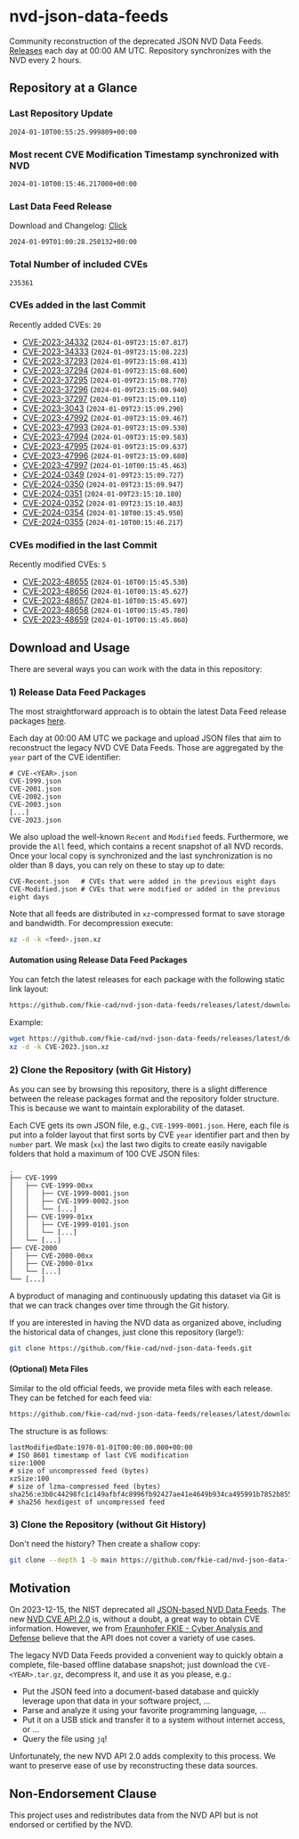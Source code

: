 # nvd-json-data-feeds

Community reconstruction of the deprecated JSON NVD Data Feeds. 
[Releases](https://github.com/fkie-cad/nvd-json-data-feeds/releases/latest) each day at 00:00 AM UTC.
Repository synchronizes with the NVD every 2 hours.

## Repository at a Glance

### Last Repository Update

```plain
2024-01-10T00:55:25.999809+00:00
```

### Most recent CVE Modification Timestamp synchronized with NVD

```plain
2024-01-10T00:15:46.217000+00:00
```

### Last Data Feed Release

Download and Changelog: [Click](https://github.com/fkie-cad/nvd-json-data-feeds/releases/latest)

```plain
2024-01-09T01:00:28.250132+00:00
```

### Total Number of included CVEs

```plain
235361
```

### CVEs added in the last Commit

Recently added CVEs: `20`

* [CVE-2023-34332](CVE-2023/CVE-2023-343xx/CVE-2023-34332.json) (`2024-01-09T23:15:07.817`)
* [CVE-2023-34333](CVE-2023/CVE-2023-343xx/CVE-2023-34333.json) (`2024-01-09T23:15:08.223`)
* [CVE-2023-37293](CVE-2023/CVE-2023-372xx/CVE-2023-37293.json) (`2024-01-09T23:15:08.413`)
* [CVE-2023-37294](CVE-2023/CVE-2023-372xx/CVE-2023-37294.json) (`2024-01-09T23:15:08.600`)
* [CVE-2023-37295](CVE-2023/CVE-2023-372xx/CVE-2023-37295.json) (`2024-01-09T23:15:08.770`)
* [CVE-2023-37296](CVE-2023/CVE-2023-372xx/CVE-2023-37296.json) (`2024-01-09T23:15:08.940`)
* [CVE-2023-37297](CVE-2023/CVE-2023-372xx/CVE-2023-37297.json) (`2024-01-09T23:15:09.110`)
* [CVE-2023-3043](CVE-2023/CVE-2023-30xx/CVE-2023-3043.json) (`2024-01-09T23:15:09.290`)
* [CVE-2023-47992](CVE-2023/CVE-2023-479xx/CVE-2023-47992.json) (`2024-01-09T23:15:09.467`)
* [CVE-2023-47993](CVE-2023/CVE-2023-479xx/CVE-2023-47993.json) (`2024-01-09T23:15:09.530`)
* [CVE-2023-47994](CVE-2023/CVE-2023-479xx/CVE-2023-47994.json) (`2024-01-09T23:15:09.583`)
* [CVE-2023-47995](CVE-2023/CVE-2023-479xx/CVE-2023-47995.json) (`2024-01-09T23:15:09.637`)
* [CVE-2023-47996](CVE-2023/CVE-2023-479xx/CVE-2023-47996.json) (`2024-01-09T23:15:09.680`)
* [CVE-2023-47997](CVE-2023/CVE-2023-479xx/CVE-2023-47997.json) (`2024-01-10T00:15:45.463`)
* [CVE-2024-0349](CVE-2024/CVE-2024-03xx/CVE-2024-0349.json) (`2024-01-09T23:15:09.727`)
* [CVE-2024-0350](CVE-2024/CVE-2024-03xx/CVE-2024-0350.json) (`2024-01-09T23:15:09.947`)
* [CVE-2024-0351](CVE-2024/CVE-2024-03xx/CVE-2024-0351.json) (`2024-01-09T23:15:10.180`)
* [CVE-2024-0352](CVE-2024/CVE-2024-03xx/CVE-2024-0352.json) (`2024-01-09T23:15:10.403`)
* [CVE-2024-0354](CVE-2024/CVE-2024-03xx/CVE-2024-0354.json) (`2024-01-10T00:15:45.950`)
* [CVE-2024-0355](CVE-2024/CVE-2024-03xx/CVE-2024-0355.json) (`2024-01-10T00:15:46.217`)


### CVEs modified in the last Commit

Recently modified CVEs: `5`

* [CVE-2023-48655](CVE-2023/CVE-2023-486xx/CVE-2023-48655.json) (`2024-01-10T00:15:45.530`)
* [CVE-2023-48656](CVE-2023/CVE-2023-486xx/CVE-2023-48656.json) (`2024-01-10T00:15:45.627`)
* [CVE-2023-48657](CVE-2023/CVE-2023-486xx/CVE-2023-48657.json) (`2024-01-10T00:15:45.697`)
* [CVE-2023-48658](CVE-2023/CVE-2023-486xx/CVE-2023-48658.json) (`2024-01-10T00:15:45.780`)
* [CVE-2023-48659](CVE-2023/CVE-2023-486xx/CVE-2023-48659.json) (`2024-01-10T00:15:45.860`)


## Download and Usage

There are several ways you can work with the data in this repository:

### 1) Release Data Feed Packages

The most straightforward approach is to obtain the latest Data Feed release packages [here](https://github.com/fkie-cad/nvd-json-data-feeds/releases/latest).

Each day at 00:00 AM UTC we package and upload JSON files that aim to reconstruct the legacy NVD CVE Data Feeds.
Those are aggregated by the `year` part of the CVE identifier:

```
# CVE-<YEAR>.json
CVE-1999.json
CVE-2001.json
CVE-2002.json
CVE-2003.json
[...]
CVE-2023.json
```

We also upload the well-known `Recent` and `Modified` feeds.
Furthermore, we provide the `All` feed, which contains a recent snapshot of all NVD records.
Once your local copy is synchronized and the last synchronization is no older than 8 days, you can rely on these to stay up to date:

```plain
CVE-Recent.json   # CVEs that were added in the previous eight days
CVE-Modified.json # CVEs that were modified or added in the previous eight days
```

Note that all feeds are distributed in `xz`-compressed format to save storage and bandwidth.
For decompression execute:

```sh
xz -d -k <feed>.json.xz
```


#### Automation using Release Data Feed Packages

You can fetch the latest releases for each package with the following static link layout:

```sh
https://github.com/fkie-cad/nvd-json-data-feeds/releases/latest/download/CVE-<YEAR>.json.xz
```

Example:

```sh
wget https://github.com/fkie-cad/nvd-json-data-feeds/releases/latest/download/CVE-2023.json.xz
xz -d -k CVE-2023.json.xz
```



### 2) Clone the Repository (with Git History)

As you can see by browsing this repository, there is a slight difference between the release packages format and the repository folder structure.
This is because we want to maintain explorability of the dataset.

Each CVE gets its own JSON file, e.g., `CVE-1999-0001.json`.
Here, each file is put into a folder layout that first sorts by CVE `year` identifier part and then by `number` part.
We mask (`xx`) the last two digits to create easily navigable folders that hold a maximum of 100 CVE JSON files:

```plain
.
├── CVE-1999
│   ├── CVE-1999-00xx
│   │   ├── CVE-1999-0001.json
│   │   ├── CVE-1999-0002.json
│   │   └── [...]
│   ├── CVE-1999-01xx
│   │   ├── CVE-1999-0101.json
│   │   └── [...]
│   └── [...]
├── CVE-2000
│   ├── CVE-2000-00xx
│   ├── CVE-2000-01xx
│   └── [...]
└── [...]
```

A byproduct of managing and continuously updating this dataset via Git is that we can track changes over time through the Git history.

If you are interested in having the NVD data as organized above, including the historical data of changes, just clone this repository (large!):

```sh
git clone https://github.com/fkie-cad/nvd-json-data-feeds.git
```

#### (Optional) Meta Files

Similar to the old official feeds, we provide meta files with each release. They can be fetched for each feed via:

```sh
https://github.com/fkie-cad/nvd-json-data-feeds/releases/latest/download/CVE-<YEAR>.meta
```

The structure is as follows:

```plain
lastModifiedDate:1970-01-01T00:00:00.000+00:00                          # ISO 8601 timestamp of last CVE modification
size:1000                                                               # size of uncompressed feed (bytes)
xzSize:100                                                              # size of lzma-compressed feed (bytes)
sha256:e3b0c44298fc1c149afbf4c8996fb92427ae41e4649b934ca495991b7852b855 # sha256 hexdigest of uncompressed feed
```


### 3) Clone the Repository (without Git History)

Don't need the history? Then create a shallow copy:

```sh
git clone --depth 1 -b main https://github.com/fkie-cad/nvd-json-data-feeds.git
```

## Motivation

On 2023-12-15, the NIST deprecated all [JSON-based NVD Data Feeds](https://nvd.nist.gov/vuln/data-feeds#divRetirementBanner-1).
The new [NVD CVE API 2.0](https://nvd.nist.gov/developers/vulnerabilities) is, without a doubt, a great way to obtain CVE information.
However, we from [Fraunhofer FKIE - Cyber Analysis and Defense](https://www.fkie.fraunhofer.de/en/departments/cad.html) believe that the API does not cover a variety of use cases.

The legacy NVD Data Feeds provided a convenient way to quickly obtain a complete, file-based offline database snapshot; just download the `CVE-<YEAR>.tar.gz`, decompress it, and use it as you please, e.g.:

* Put the JSON feed into a document-based database and quickly leverage upon that data in your software project, ...
* Parse and analyze it using your favorite programming language, ...
* Put it on a USB stick and transfer it to a system without internet access, or ...
* Query the file using `jq`!

Unfortunately, the new NVD API 2.0 adds complexity to this process.
We want to preserve ease of use by reconstructing these data sources.

## Non-Endorsement Clause

This project uses and redistributes data from the NVD API but is not endorsed or certified by the NVD.